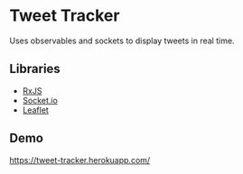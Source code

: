 # Tweet Tracker

Uses observables and sockets to display tweets in real time.

## Libraries
* [RxJS](http://reactivex.io/rxjs/)
* [Socket.io](https://socket.io/)
* [Leaflet](https://leafletjs.com/)

## Demo
https://tweet-tracker.herokuapp.com/
